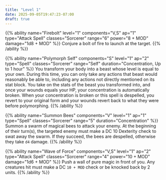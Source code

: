 ```yaml
---
title: "Level 1"
date: 2025-09-05T19:47:23-07:00
draft: true
---
```


{{% ability name="Firebolt" level="1" components="V,S" ap="1" type="Attack Spell" classes="Sorcerer" range="6" power="8 + MOD" damage="1d8 + MOD" %}}
Conjure a bolt of fire to launch at the target.
{{% /ability %}}

{{% ability name="Polymorph Self" components="S" level="1" ap="2" type="Spell" classes="Sorcerer" range="Self" duration="Concentration, Up to 1 hour" %}}
You transform your body into a beast whose level is equal to your own. During this time, you can only take any actions that beast would reasonably be able to, including any actions not directly mentioned on its stat block. You take on the stats of the beast you transformed into, and once your wounds equals your HP, your concentration is automatically broken. When your concentration is broken or this spell is despelled, you revert to your original form and your wounds revert back to what they were before polymorphing.
{{% /ability %}}

{{% ability name="Summon Bees" components="V" level="1" ap="1" type="Spell" classes="Sorcerer" range="5" duration="Concentration" %}}
Summon a swarm of magical bees to attack your enemy. At the beginning of their turn(s), the targeted enemy must make a DC 10 Dexterity check to swat away the swarm. If they succeed, the bees are despelled, otherwise they take `d4` damage.
{{% /ability %}}

{{% ability name="Wave of Force" components="V,S" level="1" ap="2" type="Attack Spell" classes="Sorcerer" range="4" power="10 + MOD" damage="1d6 + MOD" %}}
Push a wall of pure magic in front of you. Any creatures hit must make a DC `10 + MOD` check or be knocked back by 2 units.
{{% /ability %}}